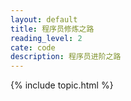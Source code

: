 ```yaml
---
layout: default
title: 程序员修炼之路
reading_level: 2
cate: code
description: 程序员进阶之路
---
```


{% include topic.html %}
